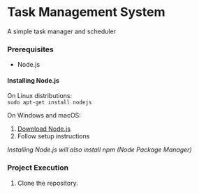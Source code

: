 # Task Management System
A simple task manager and scheduler
### Prerequisites
- Node.js
#### Installing Node.js
On Linux distributions:<br>`sudo apt-get install nodejs`<br>

On Windows and macOS:<br>
1. [Download Node.js](https://nodejs.org/en/download/)<br>
2. Follow setup instructions

*Installing Node.js will also install npm (Node Package Manager)*

### Project Execution
1. Clone the repository.
